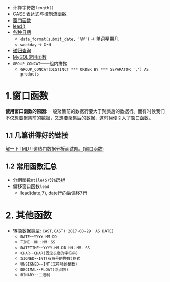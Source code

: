 * 计算字符数`length()`
* [CASE 表达式与控制流函数](https://zhuanlan.zhihu.com/p/419546528)
* [窗口函数](https://zhuanlan.zhihu.com/p/415042613)
* [lead()](https://www.begtut.com/mysql/mysql-lead-function.html)
* [各种日期](https://zhuanlan.zhihu.com/p/545715937)
  * `date_format(submit_date, '%W')` -> 单词星期几
  * `weekday` -> 0-6
* [递归查询](https://zhuanlan.zhihu.com/p/181237029)
* [MySQL常用函数](https://zhuanlan.zhihu.com/p/245727791)
* `GROUP_CONCAT`——组内拼接
  * `GROUP_CONCAT(DISTINCT *** ORDER BY *** SEPARATOR ',') AS products`

# 1.窗口函数
**使用窗口函数的原因**: 一般聚集前的数据行要大于聚集后的数据行。而有时候我们不仅想要聚集前的数据，又想要聚集后的数据，这时候便引入了窗口函数。
## 1.1 几篇讲得好的链接
[解一下TMD几道热门数据分析面试题。(窗口函数)](https://mp.weixin.qq.com/s?__biz=MzU5NDgyMjc0OQ==&mid=2247484806&idx=1&sn=acfe133ae6aea924bd89c6995bc92cb7&chksm=fe7a16b4c90d9fa246b18ce521a96ddd13213c4dcdb76ce85af6911ab45cf48d41ff2818b181&scene=21#wechat_redirect)

## 1.2 常用函数汇总
* 分组函数`ntile(5)`分成5组
* 偏移窗口函数`lead`
  * lead(date,7), date行向后偏移7行

# 2. 其他函数
* 转换数据类型: `CAST`, `CAST('2017-08-29' AS DATE)`
  * `DATE`--`YYYY-MM-DD`
  * `TIME`--`HH：MM：SS`
  * `DATETIME`--`YYYY-MM-DD HH：MM：SS`
  * `CHAR`--`CHAR(固定长度的字符串)`
  * `SIGNED`--`INT(有符号的整数)格式`
  * `UNSIGNED`--`INT(无符号的整数)`
  * `DECIMAL`--`FLOAT(浮点数)`
  * `BINARY`--`二进制`